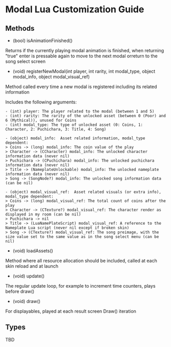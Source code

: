 # Modal Lua Customization Guide

## Methods

- (bool) isAnimationFinished()

Returns if the currently playing modal animation is finished, when returning "true" enter is pressable again to move to the next modal orreturn to the song select screen

- (void) registerNewModal(int player, int rarity, int modal_type, object modal_info, object modal_visual_ref)

Method called every time a new modal is registered including its related information

Includes the following arguments:
```
- (int) player: The player related to the modal (between 1 and 5)
- (int) rarity: The rarity of the unlocked asset (between 0 (Poor) and 6 (Mythical)), unused for Coins
- (int) modal_type: The type of unlocked asset (0: Coins, 1: Character, 2: Puchichara, 3: Title, 4: Song)

- (object) modal_info:  Asset related information, modal_type dependent:
> Coins -> (long) modal_info: The coin value of the play
> Character -> (CCharacter) modal_info: The unlocked character information data (never nil) 
> Puchichara -> (CPuchichara) modal_info: The unlocked puchichara information data (never nil)
> Title -> (NameplateUnlockable) modal_info: The unlocked nameplate information data (never nil)
> Song -> (SongNode?) modal_info: The unlocked song information data (can be nil)

- (object) modal_visual_ref:  Asset related visuals (or extra info), modal_type dependent:
> Coins -> (long) modal_visual_ref: The total count of coins after the play
> Character -> (CTexture?) modal_visual_ref: The character render as displayed in my room (can be nil)
> Puchichara -> nil
> Title -> (LuaNamePlateScript) modal_visual_ref: A reference to the Nameplate Lua script (never nil except if broken skin)
> Song -> (CTexture?) modal_visual_ref: The song preimage, with the size value set to the same value as in the song select menu (can be nil)
```

- (void) loadAssets()

Method where all resource allocation should be included, called at each skin reload and at launch

- (void) update()

The regular update loop, for example to increment time counters, plays before draw()

- (void) draw() 

For displayables, played at each result screen Draw() iteration

## Types

TBD
